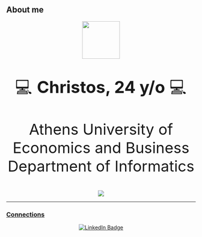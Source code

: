 ## About me

<div id="header" align="center">
  <img src="https://media.giphy.com/media/KGhpQ5NMoWKQurlHwI/giphy.gif" width="100"/>
</div>

<div align="center">
    <p style="font-size:44px;">💻 <b>Christos, 24 y/o</b> 💻</p>
    <p style="font-size:40px;"> Athens University of Economics and Business<br>Department of Informatics</br> </p>
    <a href="https://www.dept.aueb.gr/en/cs">
        <img src="https://img.shields.io/badge/AUEB-computer%20science-blue">
</div>


---
### Connections
<div align="center" id="badges">
  <a href="https://www.linkedin.com/in/christos-patrinopoulos/">
    <img src="https://img.shields.io/badge/LinkedIn-blue?style=for-the-badge&logo=linkedin&logoColor=white" alt="LinkedIn Badge"/>
  </a>
</div>

<!---
techristosP/techristosP is a ✨ special ✨ repository because its `README.md` (this file) appears on your GitHub profile.
You can click the Preview link to take a look at your changes.
--->

